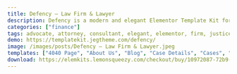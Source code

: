 ```yaml
---
title: Defency – Law Firm & Lawyer
description: Defency is a modern and elegant Elementor Template Kit for those who want to create a professional-looking WordPress-based website for Law Firms, Legal Attorneys, Lawyers, and any kind of legal practice. This kit has been optimized for use with the free Hello Elementor theme but may be used with most themes that support Elementor.  100% responsive layout and retina-ready!
categories: ["finance"]
tags: advocate, attorney, consultant, elegant, elementor, firm, justice, law, law firm, lawyer, legal, modern, professional, service, template kit
demo: https://templatekit.jegtheme.com/defency/
image: /images/posts/Defency – Law Firm & Lawyer.jpeg
templates: ["4040 Page", "About Us", "Blog", "Case Details", "Cases", "Contact", "Faq", "Footer", "Global", "Header", "Home", "Metform Contact 2", "Metform Contact", "Our Attorney", "Pricing", "Service Details", "Services", "Single Blog"]
download: https://elemkits.lemonsqueezy.com/checkout/buy/10972087-72b9-48b1-ba73-7edbc7890d07
---
```

